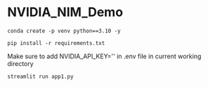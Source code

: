 # NVIDIA_NIM_Demo

```
conda create -p venv python==3.10 -y
```

```
pip install -r requirements.txt
```

Make sure to add NVIDIA_API_KEY='' in .env file in current working directory

```
streamlit run app1.py
```
